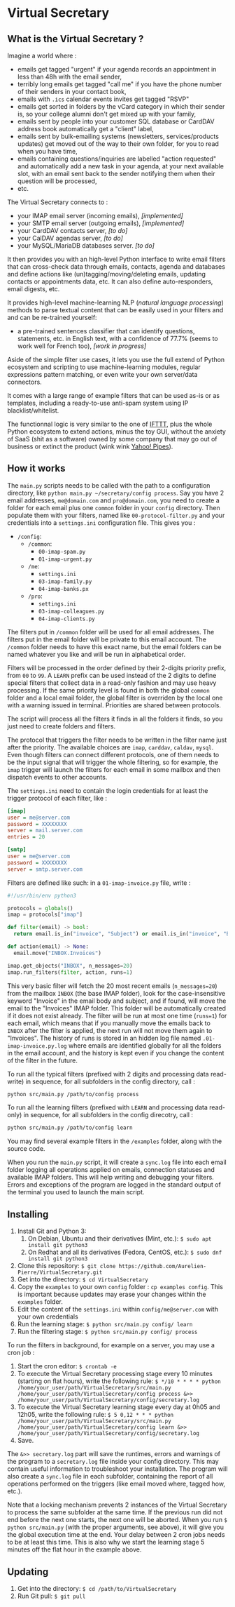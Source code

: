 # Virtual Secretary

## What is the Virtual Secretary ?

Imagine a world where :

* emails get tagged "urgent" if your agenda records an appointment in less than 48h with the email sender,
* terribly long emails get tagged "call me" if you have the phone number of their senders in your contact book,
* emails with `.ics` calendar events invites get tagged "RSVP"
* emails get sorted in folders by the vCard category in which their sender is, so your college alumni don't get mixed up with your family,
* emails sent by people into your customer SQL database or CardDAV address book automatically get a "client" label,
* emails sent by bulk-emailing systems (newsletters, services/products updates) get moved out of the way to their own folder, for you to read when you have time,
* emails containing questions/inquiries are labelled "action requested" and automatically add a new task in your agenda, at your next available slot, with an email sent back to the sender notifying them when their question will be processed,
* etc.

The Virtual Secretary connects to :

* your IMAP email server (incoming emails), *[implemented]*
* your SMTP email server (outgoing emails), *[implemented]*
* your CardDAV contacts server, *[to do]*
* your CalDAV agendas server, *[to do]*
* your MySQL/MariaDB databases server. *[to do]*

It then provides you with an high-level Python interface to write email filters that can cross-check data through emails, contacts, agenda and databases and define actions like (un)tagging/moving/deleting emails, updating contacts or appointments data, etc. It can also define auto-responders, email digests, etc.

It provides high-level machine-learning NLP (*natural language processing*) methods to parse textual content that can be easily used in your filters and and can be re-trained yourself:

* a pre-trained sentences classifier that can identify questions, statements, etc. in English text, with a confidence of 77.7% (seems to work well for French too), *[work in progress]*

Aside of the simple filter use cases, it lets you use the full extend of Python ecosystem and scripting to use machine-learning modules, regular expressions pattern matching, or even write your own server/data connectors.

It comes with a large range of example filters that can be used as-is or as templates, including a ready-to-use anti-spam system using IP blacklist/whitelist.

The functionnal logic is very similar to the one of [IFTTT](https://ifttt.com/explore/new_to_ifttt), plus the whole Python ecosystem to extend actions, minus the toy GUI, without the anxiety of SaaS (shit as a software) owned by some company that may go out of business or extinct the product (wink wink [Yahoo! Pipes](https://en.wikipedia.org/wiki/Yahoo!_Pipes)).


## How it works

The `main.py` scripts needs to be called with the path to a configuration directory, like `python main.py ~/secretary/config process`. Say you have 2 email addresses, `me@domain.com` and `pro@domain.com`, you need to create a folder for each email plus one `common` folder in your `config` directory. Then populate them with your filters, named like `00-protocol-filter.py` and your credentials into a `settings.ini` configuration file. This gives you :

* `/config`:
  * `/common`:
    * `00-imap-spam.py`
    * `01-imap-urgent.py`
  * `/me`:
    * `settings.ini`
    * `03-imap-family.py`
    * `04-imap-banks.px`
  * `/pro`:
    * `settings.ini`
    * `03-imap-colleagues.py`
    * `04-imap-clients.py`

The filters put in `/common` folder will be used for all email addresses. The filters put in the email folder will be private to this email account. The `/common` folder needs to have this exact name, but the email folders can be named whatever you like and will be run in alphabetical order.

Filters will be processed in the order defined by their 2-digits priority prefix, from `00` to `99`. A `LEARN` prefix can be used instead of the 2 digits to define special filters that collect data in a read-only fashion and may use heavy processing. If the same priority level is found in both the global `common` folder and a local email folder, the global filter is overriden by the local one with a warning issued in terminal. Priorities are shared between protocols.

The script will process all the filters it finds in all the folders it finds, so you just need to create folders and filters.

The protocol that triggers the filter needs to be written in the filter name just after the priority. The available choices are `imap`, `carddav`, `caldav`, `mysql`. Even though filters can connect different protocols, one of them needs to be the input signal that will trigger the whole filtering, so for example, the `imap` trigger will launch the filters for each email in some mailbox and then dispatch events to other accounts.

The `settings.ini` need to contain the login credentials for at least the trigger protocol of each filter, like :

```ini
[imap]
user = me@server.com
password = XXXXXXXX
server = mail.server.com
entries = 20

[smtp]
user = me@server.com
password = XXXXXXXX
server = smtp.server.com
```

Filters are defined like such: in a `01-imap-invoice.py` file, write :

```python
#!/usr/bin/env python3

protocols = globals()
imap = protocols["imap"]

def filter(email) -> bool:
  return email.is_in("invoice", "Subject") or email.is_in("invoice", "Body")

def action(email) -> None:
  email.move("INBOX.Invoices")

imap.get_objects("INBOX", n_messages=20)
imap.run_filters(filter, action, runs=1)
```

This very basic filter will fetch the 20 most recent emails (`n_messages=20`) from the mailbox `INBOX` (the base IMAP folder), look for the case-insensitive keyword "Invoice" in the email body and subject, and if found, will move the email to the "Invoices" IMAP folder. This folder will be automatically created if it does not exist already. The filter will be run at most one time (`runs=1`) for each email, which means that if you manually move the emails back to `INBOX` after the filter is applied, the next run will not move them again to "Invoices". The history of runs is stored in an hidden log file named `.01-imap-invoice.py.log` where emails are identified globally for all the folders in the email account, and the history is kept even if you change the content of the filter in the future.

To run all the typical filters (prefixed with 2 digits and processing data read-write) in sequence, for all subfolders in the config directory, call :
```bash
python src/main.py /path/to/config process
```

To run all the learning filters (prefixed with `LEARN` and processing data read-only) in sequence, for all subfolders in the config direcotry, call :
```bash
python src/main.py /path/to/config learn
```

You may find several example filters in the `/examples` folder, along with the source code.

When you run the `main.py` script, it will create a `sync.log` file into each email folder logging all operations applied on emails, connection statuses and available IMAP folders. This will help writing and debugging your filters. Errors and exceptions of the program are logged in the standard output of the terminal you used to launch the main script.

## Installing

1. Install Git and Python 3:
   1. On Debian, Ubuntu and their derivatives (Mint, etc.): `$ sudo apt install git python3`
   2. On Redhat and all its derivatives (Fedora, CentOS, etc.): `$ sudo dnf install git python3`
2. Clone this repository: `$ git clone https://github.com/Aurelien-Pierre/VirtualSecretary.git`
3. Get into the directory: `$ cd VirtualSecretary`
4. Copy the `examples` to your own `config` folder : `cp examples config`. This is important because updates may erase your changes within the `examples` folder.
5. Edit the content of the `settings.ini` within `config/me@server.com` with your own credentials
6. Run the learning stage: `$ python src/main.py config/ learn`
7. Run the filtering stage: `$ python src/main.py config/ process`

To run the filters in background, for example on a server, you may use a cron job :

1. Start the cron editor: `$ crontab -e`
2. To execute the Virtual Secretary processing stage every 10 minutes (starting on flat hours), write the following rule:
`$ */10 * * * * python /home/your_user/path/VirtualSecretary/src/main.py /home/your_user/path/VirtualSecretary/config process &>> /home/your_user/path/VirtualSecretary/config/secretary.log`
3. To execute the Virtual Secretary learning stage every day at 0h05 and 12h05, write the following rule:
`$ 5 0,12 * * * python /home/your_user/path/VirtualSecretary/src/main.py /home/your_user/path/VirtualSecretary/config learn &>> /home/your_user/path/VirtualSecretary/config/secretary.log`
4. Save.

The `&>> secretary.log` part will save the runtimes, errors and warnings of the program to a `secretary.log` file inside your config directory. This may contain useful information to troubleshoot your installation. The program will also create a `sync.log` file in each subfolder, containing the report of all operations performed on the triggers (like email moved where, tagged how, etc.).

Note that a locking mechanism prevents 2 instances of the Virtual Secretary to process the same subfolder at the same time. If the previous run did not end before the next one starts, the next one will be aborted. When you run `$ python src/main.py` (with the proper arguments, see above), it will give you the global execution time at the end. Your delay between 2 cron jobs needs to be at least this time. This is also why we start the learning stage 5 minutes off the flat hour in the example above.


## Updating

1. Get into the directory: `$ cd /path/to/VirtualSecretary`
2. Run Git pull: `$ git pull`
